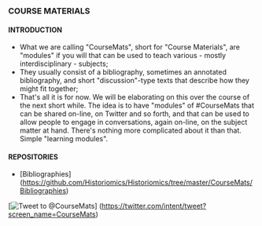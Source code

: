 ### COURSE MATERIALS

#### INTRODUCTION
* What we are calling "CourseMats", short for "Course Materials", are "modules" if you will that can be used to teach various - mostly interdisciplinary - subjects;
* They usually consist of a bibliography, sometimes an annotated bibliography, and short "discussion"-type texts that describe how they might fit together;
* That's all it is for now. We will be elaborating on this over the course of the next short while. The idea is to have "modules" of #CourseMats that can be shared on-line, on Twitter and so forth, and that can be used to allow people to engage in conversations, again on-line, on the subject matter at hand. There's nothing more complicated about it than that. Simple "learning modules".

#### REPOSITORIES
* [Bibliographies] (https://github.com/Historiomics/Historiomics/tree/master/CourseMats/Bibliographies)

[![Tweet to @CourseMats](https://historiotheque.files.wordpress.com/2016/07/twitterbuttoncoursemats2.jpg)] (https://twitter.com/intent/tweet?screen_name=CourseMats)
